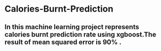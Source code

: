 # Calories-Burnt-Prediction
## In this machine learning project represents calories burnt prediction rate using xgboost.The result of mean squared error is 90% .
